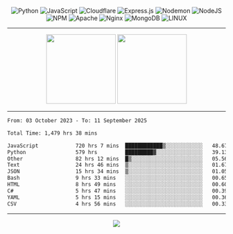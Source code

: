 <div align="center">
  
![Python](https://img.shields.io/badge/python-3670A0?style=for-the-badge&logo=python&logoColor=ffdd54) ![JavaScript](https://img.shields.io/badge/javascript-%23323330.svg?style=for-the-badge&logo=javascript&logoColor=%23F7DF1E) ![Cloudflare](https://img.shields.io/badge/Cloudflare-F38020?style=for-the-badge&logo=Cloudflare&logoColor=white) ![Express.js](https://img.shields.io/badge/express.js-%23404d59.svg?style=for-the-badge&logo=express&logoColor=%2361DAFB) ![Nodemon](https://img.shields.io/badge/NODEMON-%23323330.svg?style=for-the-badge&logo=nodemon&logoColor=%BBDEAD) ![NodeJS](https://img.shields.io/badge/node.js-6DA55F?style=for-the-badge&logo=node.js&logoColor=white) ![NPM](https://img.shields.io/badge/NPM-%23CB3837.svg?style=for-the-badge&logo=npm&logoColor=white) ![Apache](https://img.shields.io/badge/apache-%23D42029.svg?style=for-the-badge&logo=apache&logoColor=white) ![Nginx](https://img.shields.io/badge/nginx-%23009639.svg?style=for-the-badge&logo=nginx&logoColor=white) ![MongoDB](https://img.shields.io/badge/MongoDB-%234ea94b.svg?style=for-the-badge&logo=mongodb&logoColor=white) ![LINUX](https://img.shields.io/badge/Linux-FCC624?style=for-the-badge&logo=linux&logoColor=black)

---


<img src="https://github-readme-streak-stats.herokuapp.com/?user=anotherrandomonline&theme=react" height="160"/>
  
<img src="https://github-readme-stats.vercel.app/api?username=anotherrandomonline&show_icons=true&include_all_commits=true&theme=react" height="160"/>
</div>

---

<!--START_SECTION:waka-->

```txt
From: 03 October 2023 - To: 11 September 2025

Total Time: 1,479 hrs 38 mins

JavaScript            720 hrs 7 mins  ████████████▒░░░░░░░░░░░░   48.67 %
Python                579 hrs         █████████▓░░░░░░░░░░░░░░░   39.13 %
Other                 82 hrs 12 mins  █▒░░░░░░░░░░░░░░░░░░░░░░░   05.56 %
Text                  24 hrs 46 mins  ▒░░░░░░░░░░░░░░░░░░░░░░░░   01.67 %
JSON                  15 hrs 34 mins  ▒░░░░░░░░░░░░░░░░░░░░░░░░   01.05 %
Bash                  9 hrs 33 mins   ░░░░░░░░░░░░░░░░░░░░░░░░░   00.65 %
HTML                  8 hrs 49 mins   ░░░░░░░░░░░░░░░░░░░░░░░░░   00.60 %
C#                    5 hrs 47 mins   ░░░░░░░░░░░░░░░░░░░░░░░░░   00.39 %
YAML                  5 hrs 15 mins   ░░░░░░░░░░░░░░░░░░░░░░░░░   00.36 %
CSV                   4 hrs 56 mins   ░░░░░░░░░░░░░░░░░░░░░░░░░   00.33 %
```

<!--END_SECTION:waka-->

---

<div align="center">
  
![](https://github-profile-trophy.vercel.app/?username=anotherrandomonline&theme=darkhub&no-frame=true&no-bg=true&margin-w=4)

</div>
